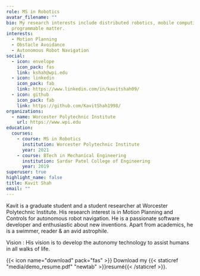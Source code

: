```yaml
---
role: MS in Robotics
avatar_filename: ""
bio: My research interests include distributed robotics, mobile computing and
  programmable matter.
interests:
  - Motion Planning
  - Obstacle Avoidance
  - Autonomous Robot Navigation
social:
  - icon: envelope
    icon_pack: fas
    link: kshah@wpi.edu
  - icon: linkedin
    icon_pack: fab
    link: https://www.linkedin.com/in/kavitshah09/
  - icon: github
    icon_pack: fab
    link: https://github.com/KavitShah1998/
organizations:
  - name: Worcester Polytechnic Institute
    url: https://www.wpi.edu
education:
  courses:
    - course: MS in Robotics
      institution: Worcester Polytechnic Institute
      year: 2021
    - course: BTech in Mechanical Engineering
      institution: Sardar Patel College of Engineering
      year: 2019
superuser: true
highlight_name: false
title: Kavit Shah
email: ""
---
```

Kavit is a graduate student and a student researcher at Worcester Polytechnic Institute. His research interest is in Motion Planning and Controls for autonomous robot navigation. He is a passionate software developer and enthusiastic about new inventions. Apart from academics, he is a swimmer, reader & an avid astrophile.

Vision : His vision is to develop the autonomy technology to assist humans in all walks of life.

{{< icon name="download" pack="fas" >}} Download my {{< staticref "media/demo_resume.pdf" "newtab" >}}resumé{{< /staticref >}}.